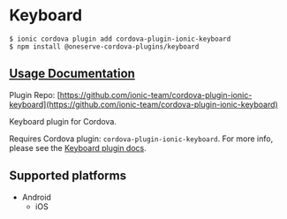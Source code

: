 # Keyboard

```text
$ ionic cordova plugin add cordova-plugin-ionic-keyboard
$ npm install @oneserve-cordova-plugins/keyboard
```

## [Usage Documentation](https://oneserve.gitbook.io/oneserve-cordova-plugins/plugins/keyboard/)

Plugin Repo: [https://github.com/ionic-team/cordova-plugin-ionic-keyboard](https://github.com/ionic-team/cordova-plugin-ionic-keyboard)

Keyboard plugin for Cordova.

Requires Cordova plugin: `cordova-plugin-ionic-keyboard`. For more info, please see the [Keyboard plugin docs](https://github.com/ionic-team/cordova-plugin-ionic-keyboard).

## Supported platforms

* Android
  * iOS

